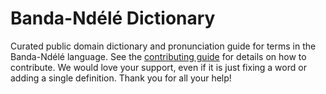 
# Banda-Ndélé Dictionary

Curated public domain dictionary and pronunciation guide for terms in the Banda-Ndélé language. See the [contributing guide](https://github.com/drumworkteam/term/blob/make/.github/contributing.md) for details on how to contribute. We would love your support, even if it is just fixing a word or adding a single definition. Thank you for all your help!